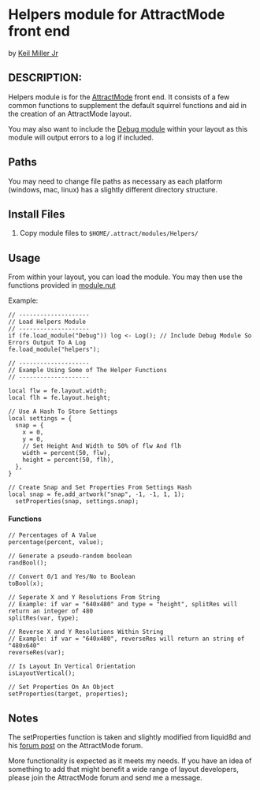 # Helpers module for AttractMode front end

by [Keil Miller Jr](http://keilmillerjr.com)

## DESCRIPTION:

Helpers module is for the [AttractMode](http://attractmode.org) front end. It consists of a few common functions to supplement the default squirrel functions and aid in the creation of an AttractMode layout.

You may also want to include the [Debug module](https://github.com/keilmillerjr/debug-module) within your layout as this module will output errors to a log if included.

## Paths

You may need to change file paths as necessary as each platform (windows, mac, linux) has a slightly different directory structure.

## Install Files

1. Copy module files to `$HOME/.attract/modules/Helpers/`

## Usage

From within your layout, you can load the module. You may then use the functions provided in [module.nut](https://github.com/keilmillerjr/helpers-module/blob/master/module.nut)

Example:

```Squirrel
// --------------------
// Load Helpers Module
// --------------------
if (fe.load_module("Debug")) log <- Log(); // Include Debug Module So Errors Output To A Log
fe.load_module("helpers");

// --------------------
// Example Using Some of The Helper Functions
// --------------------

local flw = fe.layout.width;
local flh = fe.layout.height;

// Use A Hash To Store Settings
local settings = {
  snap = {
    x = 0,
    y = 0,
    // Set Height And Width to 50% of flw And flh
    width = percent(50, flw),
    height = percent(50, flh),
  },
}

// Create Snap and Set Properties From Settings Hash
local snap = fe.add_artwork("snap", -1, -1, 1, 1);
  setProperties(snap, settings.snap);
```

#### Functions

```Squirrel
// Percentages of A Value
percentage(percent, value);

// Generate a pseudo-random boolean
randBool();

// Convert 0/1 and Yes/No to Boolean
toBool(x);

// Seperate X and Y Resolutions From String
// Example: if var = "640x480" and type = "height", splitRes will return an integer of 480
splitRes(var, type);

// Reverse X and Y Resolutions Within String
// Example: if var = "640x480", reverseRes will return an string of "480x640"
reverseRes(var);

// Is Layout In Vertical Orientation
isLayoutVertical();

// Set Properties On An Object
setProperties(target, properties);
```

## Notes

The setProperties function is taken and slightly modified from liquid8d and his [forum post](http://forum.attractmode.org/index.php?topic=1107.msg8464#msg8464) on the AttractMode forum.

More functionality is expected as it meets my needs. If you have an idea of something to add that might benefit a wide range of layout developers, please join the AttractMode forum and send me a message.
